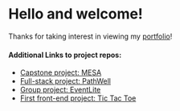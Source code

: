 # Hello and welcome! #

Thanks for taking interest in viewing my [portfolio](https://danpowers24.github.io/)!

#### Additional Links to project repos: #
- [Capstone project: MESA](https://github.com/Danpowers24/Capstone-client)
- [Full-stack project: PathWell](https://github.com/Danpowers24/PathWell-client)
- [Group project: EventLite](https://github.com/FBRD2/hangout-client)
- [First front-end project: Tic Tac Toe](https://github.com/Danpowers24/tictactoeDP)
